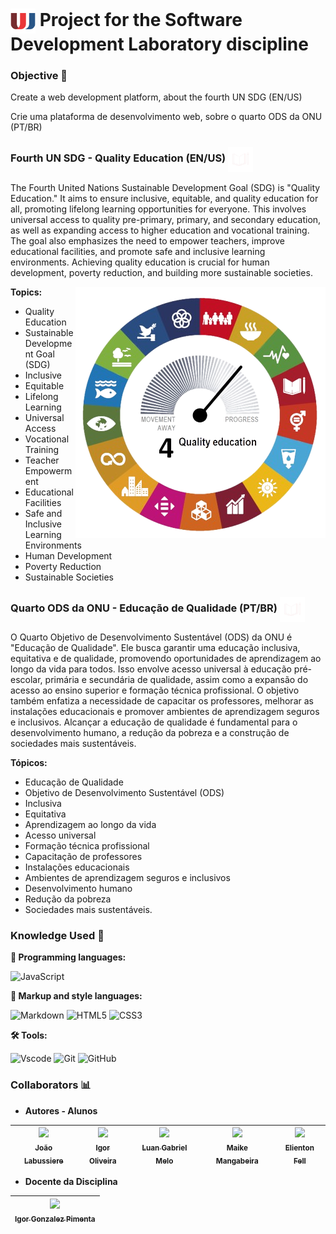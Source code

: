 <h1>
    <a href="https://www.unijorge.edu.br/">
     <img align="center" width="40px" src="assets\image\logoUnijorge.png"></a>
    <span> <strong>Project for the Software Development Laboratory discipline</strong></span>
</h1>

### **Objective** 🎯

Create a web development platform, about the fourth UN SDG (EN/US) 

Crie uma plataforma de desenvolvimento web, sobre o quarto ODS da ONU (PT/BR)

<h3>
<span> <strong>Fourth UN SDG - Quality Education (EN/US)</strong></span>
    <a href="">
     <img align="center" width="40px" src="assets\image\FourthUNSDGBottomless.png"></a>
</h3>

The Fourth United Nations Sustainable Development Goal (SDG) is "Quality Education." It aims to ensure inclusive, equitable, and quality education for all, promoting lifelong learning opportunities for everyone. This involves universal access to quality pre-primary, primary, and secondary education, as well as expanding access to higher education and vocational training. The goal also emphasizes the need to empower teachers, improve educational facilities, and promote safe and inclusive learning environments. Achieving quality education is crucial for human development, poverty reduction, and building more sustainable societies.

<img src="assets\image\SDG4tachometerBottomless.png" min-width="400px" max-width="400px" width="400px" align="right" alt="Fourth United Nations Sustainable Development Goal">

**Topics:**

- Quality Education
- Sustainable Development Goal (SDG)
- Inclusive
- Equitable
- Lifelong Learning
- Universal Access
- Vocational Training
- Teacher Empowerment
- Educational Facilities
- Safe and Inclusive Learning Environments
- Human Development
- Poverty Reduction
- Sustainable Societies


<h3>
<span> <strong>Quarto ODS da ONU - Educação de Qualidade (PT/BR)</strong></span>
    <a href="https://www.unijorge.edu.br/">
     <img align="center" width="40px" src="assets\image\FourthUNSDGBottomless.png"></a>
</h3>

O Quarto Objetivo de Desenvolvimento Sustentável (ODS) da ONU é "Educação de Qualidade". Ele busca garantir uma educação inclusiva, equitativa e de qualidade, promovendo oportunidades de aprendizagem ao longo da vida para todos. Isso envolve acesso universal à educação pré-escolar, primária e secundária de qualidade, assim como a expansão do acesso ao ensino superior e formação técnica profissional. O objetivo também enfatiza a necessidade de capacitar os professores, melhorar as instalações educacionais e promover ambientes de aprendizagem seguros e inclusivos. Alcançar a educação de qualidade é fundamental para o desenvolvimento humano, a redução da pobreza e a construção de sociedades mais sustentáveis.

**Tópicos:**

- Educação de Qualidade
- Objetivo de Desenvolvimento Sustentável (ODS)
- Inclusiva
- Equitativa
- Aprendizagem ao longo da vida
- Acesso universal
- Formação técnica profissional
- Capacitação de professores
- Instalações educacionais
- Ambientes de aprendizagem seguros e inclusivos
- Desenvolvimento humano
- Redução da pobreza
- Sociedades mais sustentáveis.

### **Knowledge Used** 🧠

**🤖 Programming languages:**

![JavaScript](https://img.shields.io/badge/JavaScript-F7DF1E?style=for-the-badge&logo=javascript&logoColor=black)

**🎨 Markup and style languages:**

![Markdown](https://img.shields.io/badge/Markdown-000?style=for-the-badge&logo=markdown)
![HTML5](https://img.shields.io/badge/HTML5-E34F26?style=for-the-badge&logo=html5&logoColor=white)
![CSS3](https://img.shields.io/badge/CSS3-1572B6?style=for-the-badge&logo=css3&logoColor=white)

**🛠️ Tools:**

![Vscode](https://img.shields.io/badge/Vscode-007ACC?style=for-the-badge&logo=visual-studio-code&logoColor=white)
![Git](https://img.shields.io/badge/GIT-E44C30?style=for-the-badge&logo=git&logoColor=white)
![GitHub](https://img.shields.io/badge/GitHub-100000?style=for-the-badge&logo=github&logoColor=white)

### Collaborators 📊

- **Autores - Alunos**

| [<img loading="lazy" src="https://avatars.githubusercontent.com/u/153572623?v=4" width=115><br><sub>João Labussiere</sub>](https://github.com/JPLabussiereF) | [<img loading="lazy" src="https://avatars.githubusercontent.com/u/96660702?v=4" width=115><br><sub>Igor Oliveira</sub>](https://github.com/reedbluue) |[<img loading="lazy" src="https://avatars.githubusercontent.com/u/152229567?v=4" width=115><br><sub>Luan Gabriel Melo</sub>](https://github.com/LuanGabrielMelo) | [<img loading="lazy" src="https://avatars.githubusercontent.com/u/129229862?v=4" width=115><br><sub>Maike Mangabeira</sub>](https://github.com/PinguimBlack) | [<img loading="lazy" src="https://avatars.githubusercontent.com/u/127335867?v=4" width=115><br><sub>Elienton Fell</sub>](https://github.com/ElielFell) |
| :---: | :---: |  :---: |  :---: | :---: | 

- **Docente da Disciplina**

| [<img loading="lazy" src="https://avatars.githubusercontent.com/u/10999519?v=4" width=115><br><sub>Igor Gonzalez Pimenta </sub>](https://github.com/igorgonzal) |
| :---: |